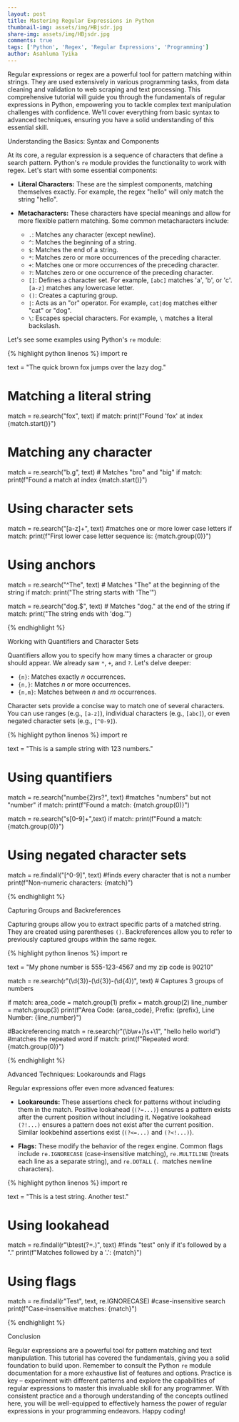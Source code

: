```yaml
---
layout: post
title: Mastering Regular Expressions in Python
thumbnail-img: assets/img/HBjsdr.jpg
share-img: assets/img/HBjsdr.jpg
comments: true
tags: ['Python', 'Regex', 'Regular Expressions', 'Programming']
author: Asahluma Tyika
---
```


Regular expressions or regex are a powerful tool for pattern matching within strings. They are used extensively in various programming tasks, from data cleaning and validation to web scraping and text processing. This comprehensive tutorial will guide you through the fundamentals of regular expressions in Python, empowering you to tackle complex text manipulation challenges with confidence.  We'll cover everything from basic syntax to advanced techniques, ensuring you have a solid understanding of this essential skill.


Understanding the Basics:  Syntax and Components

At its core, a regular expression is a sequence of characters that define a search pattern.  Python's `re` module provides the functionality to work with regex.  Let's start with some essential components:

* **Literal Characters:** These are the simplest components, matching themselves exactly.  For example, the regex "hello" will only match the string "hello".

* **Metacharacters:** These characters have special meanings and allow for more flexible pattern matching. Some common metacharacters include:

    * `.`: Matches any character (except newline).
    * `^`: Matches the beginning of a string.
    * `$`: Matches the end of a string.
    * `*`: Matches zero or more occurrences of the preceding character.
    * `+`: Matches one or more occurrences of the preceding character.
    * `?`: Matches zero or one occurrence of the preceding character.
    * `[]`: Defines a character set.  For example, `[abc]` matches 'a', 'b', or 'c'.  `[a-z]` matches any lowercase letter.
    * `()`: Creates a capturing group.
    * `|`: Acts as an "or" operator.  For example, `cat|dog` matches either "cat" or "dog".
    * `\`: Escapes special characters.  For example, `\` matches a literal backslash.


Let's see some examples using Python's `re` module:


{% highlight python linenos %}
import re

text = "The quick brown fox jumps over the lazy dog."

# Matching a literal string
match = re.search("fox", text)
if match:
    print(f"Found 'fox' at index {match.start()}")

# Matching any character
match = re.search("b.g", text) # Matches "bro" and "big"
if match:
    print(f"Found a match at index {match.start()}")


# Using character sets
match = re.search("[a-z]+", text) #matches one or more lower case letters
if match:
    print(f"First lower case letter sequence is: {match.group(0)}")

# Using anchors
match = re.search("^The", text)  # Matches "The" at the beginning of the string
if match:
    print("The string starts with 'The'")

match = re.search("dog.$", text) # Matches "dog." at the end of the string
if match:
    print("The string ends with 'dog.'")

{% endhighlight %}


Working with Quantifiers and Character Sets

Quantifiers allow you to specify how many times a character or group should appear.  We already saw `*`, `+`, and `?`.  Let's delve deeper:

* `{n}`: Matches exactly *n* occurrences.
* `{n,}`: Matches *n* or more occurrences.
* `{n,m}`: Matches between *n* and *m* occurrences.

Character sets provide a concise way to match one of several characters.  You can use ranges (e.g., `[a-z]`), individual characters (e.g., `[abc]`), or even negated character sets (e.g., `[^0-9]`).


{% highlight python linenos %}
import re

text = "This is a sample string with 123 numbers."

# Using quantifiers
match = re.search("numbe{2}rs?", text) #matches "numbers" but not "number"
if match:
    print(f"Found a match: {match.group(0)}")

match = re.search("s[0-9]+",text)
if match:
    print(f"Found a match: {match.group(0)}")

# Using negated character sets
match = re.findall("[^0-9]", text) #finds every character that is not a number
print(f"Non-numeric characters: {match}")

{% endhighlight %}



Capturing Groups and Backreferences

Capturing groups allow you to extract specific parts of a matched string. They are created using parentheses `()`.  Backreferences allow you to refer to previously captured groups within the same regex.

{% highlight python linenos %}
import re

text = "My phone number is 555-123-4567 and my zip code is 90210"

match = re.search(r"(\d{3})-(\d{3})-(\d{4})", text) # Captures 3 groups of numbers

if match:
    area_code = match.group(1)
    prefix = match.group(2)
    line_number = match.group(3)
    print(f"Area Code: {area_code}, Prefix: {prefix}, Line Number: {line_number}")

#Backreferencing
match = re.search(r"(\b\w+)\s+\1", "hello hello world") #matches the repeated word
if match:
    print(f"Repeated word: {match.group(0)}")


{% endhighlight %}


Advanced Techniques: Lookarounds and Flags


Regular expressions offer even more advanced features:

* **Lookarounds:** These assertions check for patterns without including them in the match.  Positive lookahead (`(?=...)`) ensures a pattern exists after the current position without including it. Negative lookahead `(?!...)` ensures a pattern does not exist after the current position.  Similar lookbehind assertions exist (`(?<=...)` and `(?<!...)`).

* **Flags:** These modify the behavior of the regex engine. Common flags include `re.IGNORECASE` (case-insensitive matching), `re.MULTILINE` (treats each line as a separate string), and `re.DOTALL` (`. `matches newline characters).



{% highlight python linenos %}
import re

text = "This is a test string.  Another test."

# Using lookahead
match = re.findall(r"\btest(?=\.)", text) #finds "test" only if it's followed by a "."
print(f"Matches followed by a '.': {match}")


# Using flags
match = re.findall(r"Test", text, re.IGNORECASE) #case-insensitive search
print(f"Case-insensitive matches: {match}")


{% endhighlight %}


Conclusion

Regular expressions are a powerful tool for pattern matching and text manipulation. This tutorial has covered the fundamentals, giving you a solid foundation to build upon. Remember to consult the Python `re` module documentation for a more exhaustive list of features and options.  Practice is key – experiment with different patterns and explore the capabilities of regular expressions to master this invaluable skill for any programmer.  With consistent practice and a thorough understanding of the concepts outlined here, you will be well-equipped to effectively harness the power of regular expressions in your programming endeavors.  Happy coding!

